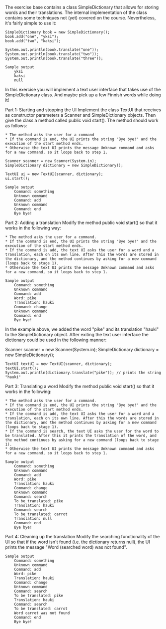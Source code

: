 The exercise base contains a class SimpleDictionary that allows for storing words and their translations. The internal implementation of the class contains some techniques not (yet) covered on the course. Nevertheless, it's fairly simple to use it:

    SimpleDictionary book = new SimpleDictionary();
    book.add("one", "yksi");
    book.add("two", "kaksi");

    System.out.println(book.translate("one"));
    System.out.println(book.translate("two"));
    System.out.println(book.translate("three"));

    Sample output
        yksi
        kaksi
        null

In this exercise you will implement a text user interface that takes use of the SimpleDictionary class. And maybe pick up a few Finnish words while doing it!

Part 1: Starting and stopping the UI
Implement the class TextUI that receives as constructor parameters a Scanner and SimpleDictionary objects. Then give the class a method called public void start(). The method should work as follows:

    * The method asks the user for a command
    * If the command is end, the UI prints the string "Bye bye!" and the execution of the start method ends.
    * Otherwise the text UI prints the message Unknown command and asks for a new command, so it loops back to step 1.

    Scanner scanner = new Scanner(System.in);
    SimpleDictionary dictionary = new SimpleDictionary();

    TextUI ui = new TextUI(scanner, dictionary);
    ui.start();

    Sample output
        Command: something
        Unknown command
        Command: add
        Unknown command
        Command: end
        Bye bye!

Part 2: Adding a translation
Modify the method public void start() so that it works in the following way:

    * The method asks the user for a command.
    * If the command is end, the UI prints the string "Bye bye!" and the execution of the start method ends.
    * If the command is add, the text UI asks the user for a word and a translation, each on its own line. After this the words are stored in the dictionary, and the method continues by asking for a new command (loops back to stage 1).
    * Otherwise the text UI prints the message Unknown command and asks for a new command, so it loops back to step 1.

    Sample output
        Command: something
        Unknown command
        Command: add
        Word: pike
        Translation: hauki
        Command: change
        Unknown command
        Command: end
        Bye bye!

In the example above, we added the word "pike" and its translation "hauki" to the SimpleDictionary object. After exiting the text user interface the dictionary could be used in the following manner:

Scanner scanner = new Scanner(System.in);
SimpleDictionary dictionary = new SimpleDictionary();

    TextUI textUI = new TextUI(scanner, dictionary);
    textUI.start();
    System.out.println(dictionary.translate("pike")); // prints the string "hauki"

Part 3: Translating a word
Modify the method public void start() so that it works in the following:

    * The method asks the user for a command.
    * If the command is end, the UI prints the string "Bye bye!" and the execution of the start method ends.
    * If the command is add, the text UI asks the user for a word and a translation, each on its own line. After this the words are stored in the dictionary, and the method continues by asking for a new command (loops back to stage 1).
    * If the command is search, the text UI asks the user for the word to be translated. After this it prints the translation of the word, and the method continues by asking for a new command (loops back to stage 1).
    * Otherwise the text UI prints the message Unknown command and asks for a new command, so it loops back to step 1.

    Sample output
        Command: something
        Unknown command
        Command: add
        Word: pike
        Translation: hauki
        Command: change
        Unknown command
        Command: search
        To be translated: pike
        Translation: hauki
        Command: search
        To be translated: carrot
        Translation: null
        Command: end
        Bye bye!

Part 4: Cleaning up the translation
Modify the searching functionality of the UI so that if the word isn't found (i.e. the dictionary returns null), the UI prints the message "Word (searched word) was not found".

    Sample output
        Command: something
        Unknown command
        Command: add
        Word: pike
        Translation: hauki
        Command: change
        Unknown command
        Command: search
        To be translated: pike
        Translation: hauki
        Command: search
        To be translated: carrot
        Word carrot was not found
        Command: end
        Bye bye!